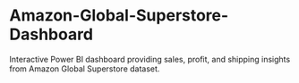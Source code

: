 # Amazon-Global-Superstore-Dashboard
Interactive Power BI dashboard providing sales, profit, and shipping insights from Amazon Global Superstore dataset.
